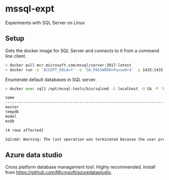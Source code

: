# mssql-expt
Experiments with SQL Server on Linux

## Setup

Gets the docker image for SQL Server and connects to it from a command line
client.

```sh
> docker pull mcr.microsoft.com/mssql/server:2017-latest
> docker run -e 'ACCEPT_EULA=Y' -e 'SA_PASSWORD=Passw0rd' -p 1433:1433 --name sql1 -d mcr.microsoft.com/mssql/server:2017-latest
```

Enumerate default databases in SQL server.
```sh
> docker exec sql1 /opt/mssql-tools/bin/sqlcmd -S localhost -U SA -P 'Passw0rd' -q 'select name from sys.databases'

name
--------------------------------------------------------------------------------------------------------------------------------
master
tempdb
model
msdb

(4 rows affected)

Sqlcmd: Warning: The last operation was terminated because the user pressed CTRL+C.
```

## Azure data studio

Cross platform database management tool. Highly recommended.
Install from <https://github.com/Microsoft/azuredatastudio>.
